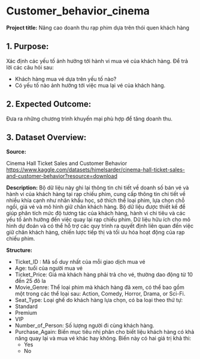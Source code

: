 # Customer_behavior_cinema
**Project title:**
Nâng cao doanh thu rạp phim dựa trên thói quen khách hàng

## 1. Purpose:
Xác định các yếu tố ảnh hưởng tới hành vi mua vé của khách hàng. Để trả lời các câu hỏi sau:
- Khách hàng mua vé dựa trên yếu tố nào?
- Có yếu tố nào ảnh hưởng tới việc mua lại vé của khách hàng.

## 2. Expected Outcome:
Đưa ra những chương trình khuyến mại phù hợp để tăng doanh thu.

## 3. Dataset Overview:
**Source:**

Cinema Hall Ticket Sales and Customer Behavior
https://www.kaggle.com/datasets/himelsarder/cinema-hall-ticket-sales-and-customer-behavior?resource=download

**Description:**
Bộ dữ liệu này ghi lại thông tin chi tiết về doanh số bán vé và hành vi của khách hàng tại rạp chiếu phim, cung cấp thông tin chi tiết về nhiều khía cạnh như nhân khẩu học, sở thích thể loại phim, lựa chọn chỗ ngồi, giá vé và mô hình giữ chân khách hàng. Bộ dữ liệu được thiết kế để giúp phân tích mức độ tương tác của khách hàng, hành vi chi tiêu và các yếu tố ảnh hưởng đến việc quay lại rạp chiếu phim. Dữ liệu hữu ích cho mô hình dự đoán và có thể hỗ trợ các quy trình ra quyết định liên quan đến việc giữ chân khách hàng, chiến lược tiếp thị và tối ưu hóa hoạt động của rạp chiếu phim.

**Structure:**

- Ticket_ID : Mã số duy nhất của mỗi giao dịch mua vé
- Age: tuổi của người mua vé
- Ticket_Price: Giá mà khách hàng phải trả cho vé, thường dao động từ 10 đến 25 đô la
- Movie_Genre: Thể loại phim mà khách hàng đã xem, có thể bao gồm một trong các thể loại sau: Action, Comedy, Horror, Drama, or Sci-Fi.
- Seat_Type: Loại ghế do khách hàng lựa chọn, có ba loại theo thứ tự:
- Standard 
- Premium 
- VIP 
- Number_of_Person: Số lượng người đi cùng khách hàng.
- Purchase_Again: Biến mục tiêu nhị phân cho biết liệu khách hàng có khả năng quay lại và mua vé khác hay không. Biến này có hai giá trị khả thi:
    - Yes
    - No
